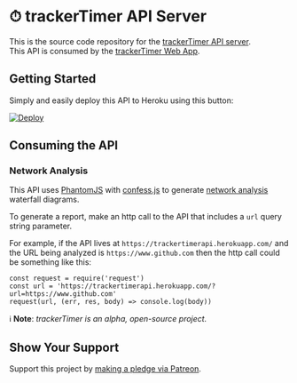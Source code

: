 # ⏱ trackerTimer API Server  

This is the source code repository for the [trackerTimer API server](https://trackertimerapi.herokuapp.com/).  
This API is consumed by the [trackerTimer Web App](https://trackertimerwebapp.herokuapp.com/).  

## Getting Started  

Simply and easily deploy this API to Heroku using this button:  

[![Deploy](https://www.herokucdn.com/deploy/button.svg)](https://heroku.com/deploy)  

## Consuming the API  

### Network Analysis  

This API uses [PhantomJS](http://phantomjs.org/) with [confess.js](https://github.com/jamesgpearce/confess) to generate [network analysis](http://phantomjs.org/network-monitoring.html) waterfall diagrams.  

To generate a report, make an http call to the API that includes a ```url``` query string parameter.  

For example, if the API lives at ```https://trackertimerapi.herokuapp.com/``` and the URL being analyzed is ```https://www.github.com``` then the http call could be something like this:  

```
const request = require('request')
const url = 'https://trackertimerapi.herokuapp.com/?url=https://www.github.com'
request(url, (err, res, body) => console.log(body))

```

ℹ **Note**: *trackerTimer is an alpha, open-source project.*  

## Show Your Support  

Support this project by [making a pledge via Patreon](https://www.patreon.com/jmg1138).  
